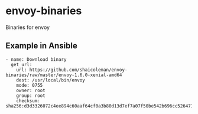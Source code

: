 # envoy-binaries
Binaries for envoy

## Example in Ansible

```
- name: Download binary
  get_url:
    url: https://github.com/shaicoleman/envoy-binaries/raw/master/envoy-1.6.0-xenial-amd64
    dest: /usr/local/bin/envoy
    mode: 0755
    owner: root
    group: root
    checksum: sha256:d3d3326072c4ee894c60aaf64cf0a3b80d13d7ef7a07f50be542b696cc526471
```
